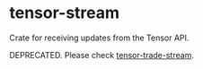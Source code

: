 # tensor-stream

Crate for receiving updates from the Tensor API.

DEPRECATED. Please check [tensor-trade-stream](https://crates.io/crates/tensor-stream).
